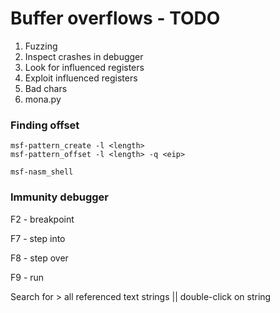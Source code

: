# Buffer overflows - TODO

1. Fuzzing
2. Inspect crashes in debugger
3. Look for influenced registers
4. Exploit influenced registers
5. Bad chars
6. mona.py

### Finding offset

```text
msf-pattern_create -l <length>
msf-pattern_offset -l <length> -q <eip>

msf-nasm_shell
```

### Immunity debugger

F2 - breakpoint

F7 - step into

F8 - step over

F9 - run

Search for &gt; all referenced text strings \|\| double-click on string

